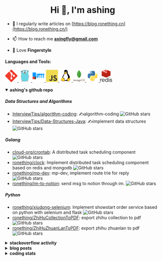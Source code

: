<h1 align="center">Hi 👋, I'm ashing</h1>

- 📝 I regularly write articles on [https://blog.ronething.cn](https://blog.ronething.cn/)

- 📫 How to reach me **axingfly@gmail.com**

- 🎸 Love **Fingerstyle**

<h4 align="left">Languages and Tools:</h4>
<p align="left"> <a href="https://git-scm.com/" target="_blank" rel="noreferrer"> <img src="./icons/git-scm-icon.svg" alt="git" width="40" height="40"/> </a> <a href="https://golang.org" target="_blank" rel="noreferrer"> <img src="./icons/go-original.svg" alt="go" width="40" height="40"/> </a> <a href="https://ifttt.com/" target="_blank" rel="noreferrer"> <img src="./icons/ifttt-ar21.svg" alt="ifttt" width="40" height="40"/> </a> <a href="https://developer.mozilla.org/en-US/docs/Web/JavaScript" target="_blank" rel="noreferrer"> <img src="./icons/javascript-original.svg" alt="javascript" width="40" height="40"/> </a> <a href="https://www.linux.org/" target="_blank" rel="noreferrer"> <img src="./icons/linux-original.svg" alt="linux" width="40" height="40"/> </a> <a href="https://www.mongodb.com/" target="_blank" rel="noreferrer"> <img src="./icons/mongodb-original-wordmark.svg" alt="mongodb" width="40" height="40"/> </a> <a href="https://www.python.org" target="_blank" rel="noreferrer"> <img src="./icons/python-original.svg" alt="python" width="40" height="40"/> </a> <a href="https://redis.io" target="_blank" rel="noreferrer"> <img src="./icons/redis-original-wordmark.svg" alt="redis" width="40" height="40"/> </a>

<details open>
  <summary><b>ashing's github repo</b></summary>

##### Data Structures and Algorithms

- [InterviewTips/algorithm-coding](https://github.com/InterviewTips/algorithm-coding): ✍️algorithm-coding  ![GitHub stars](https://img.shields.io/github/stars/InterviewTips/algorithm-coding?style=flat-square)
- [InterviewTips/Data-Structures-Java](https://github.com/InterviewTips/Data-Structures-Java): ✍️implement data structures ![GitHub stars](https://img.shields.io/github/stars/InterviewTips/Data-Structures-Java?style=flat-square)

##### Golang

- [cloud-org/crontab](https://github.com/cloud-org/crontab): A distributed task scheduling component ![GitHub stars](https://img.shields.io/github/stars/cloud-org/crontab?style=flat-square)
- [ronething/clock](https://github.com/ronething/clock): Implement distributed task scheduling component based on redis and mongodb ![GitHub stars](https://img.shields.io/github/stars/ronething/clock?style=flat-square)
- [ronething/mp-dev](https://github.com/ronething/mp-dev): mp-dev, implement route trie for reply ![GitHub stars](https://img.shields.io/github/stars/ronething/mp-dev?style=flat-square)
- [ronething/im-to-notion](https://github.com/ronething/im-to-notion): send msg to notion through im. ![GitHub stars](https://img.shields.io/github/stars/ronething/im-to-notion?style=flat-square)

##### Python

- [ronething/xiudong-selenium](https://github.com/ronething/xiudong-selenium): Implement showstart order service based on python with selenium and flask ![GitHub stars](https://img.shields.io/github/stars/ronething/xiudong-selenium?style=flat-square)
- [ronething/ZhiHuCollectionToPDF](https://github.com/ronething/ZhiHuCollectionToPDF): export zhihu collection to pdf ![GitHub stars](https://img.shields.io/github/stars/ronething/ZhiHuCollectionToPDF?style=flat-square)
- [ronething/ZhiHuZhuanLanToPDF](https://github.com/ronething/ZhiHuZhuanLanToPDF): export zhihu zhuanlan to pdf ![GitHub stars](https://img.shields.io/github/stars/ronething/ZhiHuZhuanLanToPDF?style=flat-square)

</details>

<details>
  <summary><b>stackoverflow activity</b></summary>
  <br/>

<!-- STACKOVERFLOW:START -->
- [Answer by ashing for Golang Logrus Enable Opentelemetry Trace ID and Span ID in all Application Logs](https://stackoverflow.com/questions/72812236/golang-logrus-enable-opentelemetry-trace-id-and-span-id-in-all-application-logs/72839497#72839497)
- [Answer by ashing for Docker: Go server does not respond](https://stackoverflow.com/questions/72783444/docker-go-server-does-not-respond/72783904#72783904)
- [Answer by ashing for Why does an array field in a Go struct default to null when inserted into mongoDB database?](https://stackoverflow.com/questions/72724175/why-does-an-array-field-in-a-go-struct-default-to-null-when-inserted-into-mongod/72781724#72781724)
- [Answer by ashing for Mongodb how to search by regex OR on many fields?](https://stackoverflow.com/questions/72780053/mongodb-how-to-search-by-regex-or-on-many-fields/72780187#72780187)
- [Answer by ashing for How to create a dictionary out of weird list format?](https://stackoverflow.com/questions/72779914/how-to-create-a-dictionary-out-of-weird-list-format/72779993#72779993)
<!-- STACKOVERFLOW:END -->
</details>

<details>
  <summary><b>blog posts</b></summary>
  <br/>

<!-- BLOG-POST-LIST:START -->
 - [Xiudong-Go Release](https://blog.ronething.cn/20230227-xiudong-go.html) - 2023-02-27T18:22:20Z
 - [GitHub Star Migration](https://blog.ronething.cn/20230223-star-migration.html) - 2023-02-23T20:29:22Z
 - [Build Apache APISIX From Source On M2 Pro](https://blog.ronething.cn/20230212-build-apisix-on-m2-pro.html) - 2023-02-12T15:50:19Z
 - [zhengzaitv-go release](https://blog.ronething.cn/20220629-zhengzaitv-go.html) - 2022-06-29T09:59:23Z
 - [go-zero gin jaeger trace](https://blog.ronething.cn/20220628-go-zero-trace-gin.html) - 2022-06-28T09:59:23Z<!-- BLOG-POST-LIST:END -->

</details>

  
<details>
  <summary><b>coding stats</b></summary>
  <br/>

<!--START_SECTION:waka-->
**🐱 My GitHub Data** 

> 🏆 1,640 Contributions in the Year 2023
 > 
> 📦 743.3 kB Used in GitHub's Storage 
 > 
> 📜 70 Public Repositories 
 > 
**I'm a Night 🦉** 

```text
🌞 Morning    52 commits     ███░░░░░░░░░░░░░░░░░░░░░░   11.9% 
🌆 Daytime    139 commits    ████████░░░░░░░░░░░░░░░░░   31.81% 
🌃 Evening    167 commits    █████████░░░░░░░░░░░░░░░░   38.22% 
🌙 Night      79 commits     ████░░░░░░░░░░░░░░░░░░░░░   18.08%
```
📅 **I'm Most Productive on Saturday** 

```text
Monday       44 commits     ██░░░░░░░░░░░░░░░░░░░░░░░   10.07% 
Tuesday      41 commits     ██░░░░░░░░░░░░░░░░░░░░░░░   9.38% 
Wednesday    62 commits     ███░░░░░░░░░░░░░░░░░░░░░░   14.19% 
Thursday     54 commits     ███░░░░░░░░░░░░░░░░░░░░░░   12.36% 
Friday       51 commits     ███░░░░░░░░░░░░░░░░░░░░░░   11.67% 
Saturday     104 commits    ██████░░░░░░░░░░░░░░░░░░░   23.8% 
Sunday       81 commits     ████░░░░░░░░░░░░░░░░░░░░░   18.54%
```


📊 **This Week I Spent My Time On** 

```text
⌚︎ Time Zone: Asia/Shanghai

💬 Programming Languages: 
Go                       19 hrs 46 mins      ████████████████████░░░░░   80.82% 
YAML                     56 mins             █░░░░░░░░░░░░░░░░░░░░░░░░   3.82% 
SQL                      49 mins             ░░░░░░░░░░░░░░░░░░░░░░░░░   3.37% 
tmux                     49 mins             ░░░░░░░░░░░░░░░░░░░░░░░░░   3.36% 
Other                    29 mins             ░░░░░░░░░░░░░░░░░░░░░░░░░   2.02%

🔥 Editors: 
IntelliJ                 20 hrs 48 mins      █████████████████████░░░░   85.05% 
Neovim                   3 hrs 39 mins       ███░░░░░░░░░░░░░░░░░░░░░░   14.95%

💻 Operating System: 
Mac                      24 hrs 28 mins      █████████████████████████   100.0%
```

**I Mostly Code in Go** 

```text
Go                       34 repos            ██████████░░░░░░░░░░░░░░░   40.48% 
Python                   21 repos            ██████░░░░░░░░░░░░░░░░░░░   25.0% 
HTML                     4 repos             █░░░░░░░░░░░░░░░░░░░░░░░░   4.76% 
Java                     4 repos             █░░░░░░░░░░░░░░░░░░░░░░░░   4.76% 
JavaScript               4 repos             █░░░░░░░░░░░░░░░░░░░░░░░░   4.76%
```



 Last Updated on 10/12/2023 09:42:05 UTC+08:00
<!--END_SECTION:waka-->

</details>
